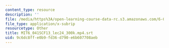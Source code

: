 ```yaml
---
content_type: resource
description: ''
file: /media/https%3A/open-learning-course-data-rc.s3.amazonaws.com/6-041sc-probabilistic-systems-analysis-and-applied-probability-fall-2013/9c6dc8ffe0b9fd36d790e6b607708aeb_MIT6_041SCF13_lec24_300k.mp4.srt
file_type: application/x-subrip
resourcetype: Other
title: MIT6_041SCF13_lec24_300k.mp4.srt
uid: 9c6dc8ff-e0b9-fd36-d790-e6b607708aeb
---
```

